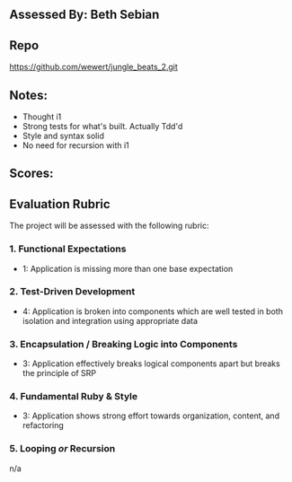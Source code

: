 ## Assessed By: Beth Sebian

## Repo 
https://github.com/wewert/jungle_beats_2.git

## Notes:
* Thought i1
* Strong tests for what's built. Actually Tdd'd
* Style and syntax solid
* No need for recursion with i1

## Scores:


## Evaluation Rubric

The project will be assessed with the following rubric:

### 1. Functional Expectations
* 1: Application is missing more than one base expectation

### 2. Test-Driven Development
* 4: Application is broken into components which are well tested in both isolation and integration using appropriate data

### 3. Encapsulation / Breaking Logic into Components
* 3: Application effectively breaks logical components apart but breaks the principle of SRP

### 4. Fundamental Ruby & Style
* 3:  Application shows strong effort towards organization, content, and refactoring

### 5. Looping *or* Recursion
n/a
